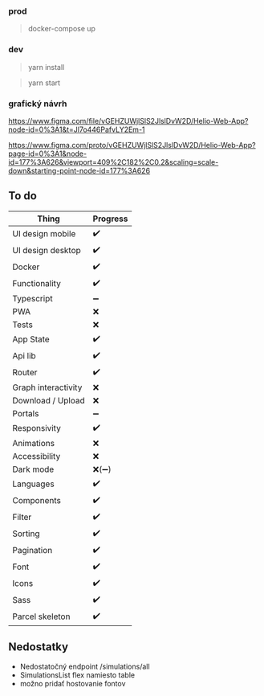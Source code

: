 ### prod

>docker-compose up

### dev

>yarn install

>yarn start


### grafický návrh

https://www.figma.com/file/vGEHZUWjlSlS2JlslDvW2D/Helio-Web-App?node-id=0%3A1&t=Jl7o446PafvLY2Em-1

https://www.figma.com/proto/vGEHZUWjlSlS2JlslDvW2D/Helio-Web-App?page-id=0%3A1&node-id=177%3A626&viewport=409%2C182%2C0.2&scaling=scale-down&starting-point-node-id=177%3A626

## To do
Thing               | Progress
--------------------|---------
UI design mobile    | ✔️
UI design desktop   | ✔️
Docker              | ✔️
Functionality       | ✔️
Typescript          | ➖
PWA                 | ❌
Tests               | ❌
App State           | ✔️
Api lib             | ✔️
Router              | ✔️
Graph interactivity | ❌
Download / Upload   | ❌
Portals             | ➖
Responsivity        | ✔️
Animations          | ❌
Accessibility       | ❌
Dark mode           | ❌(➖)
Languages           | ✔️
Components          | ✔️
Filter              | ✔️
Sorting             | ✔️
Pagination          | ✔️
Font                | ✔️
Icons               | ✔️
Sass                | ✔️
Parcel skeleton     | ✔️

## Nedostatky

- Nedostatočný endpoint /simulations/all
- SimulationsList flex namiesto table
- možno pridať hostovanie fontov